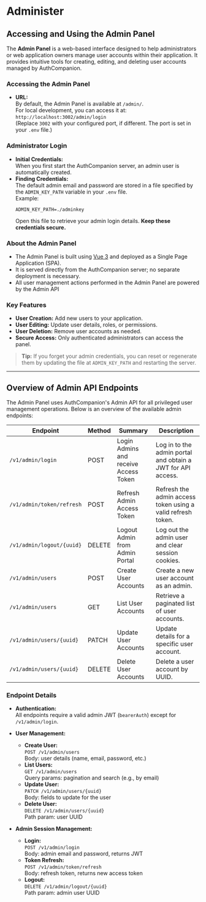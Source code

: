 # Administer

## Accessing and Using the Admin Panel

The **Admin Panel** is a web-based interface designed to help administrators or web application owners manage user accounts within their application. It provides intuitive tools for creating, editing, and deleting user accounts managed by AuthCompanion.

### Accessing the Admin Panel

- **URL:**  
  By default, the Admin Panel is available at `/admin/`.  
  For local development, you can access it at:  
  `http://localhost:3002/admin/login`  
  (Replace `3002` with your configured port, if different. The port is set in your `.env` file.)

### Administrator Login

- **Initial Credentials:**  
  When you first start the AuthCompanion server, an admin user is automatically created.
- **Finding Credentials:**  
  The default admin email and password are stored in a file specified by the `ADMIN_KEY_PATH` variable in your `.env` file.  
  Example:
  ```
  ADMIN_KEY_PATH=./adminkey
  ```
  Open this file to retrieve your admin login details. **Keep these credentials secure.**

### About the Admin Panel

- The Admin Panel is built using [Vue 3](https://vuejs.org/) and deployed as a Single Page Application (SPA).
- It is served directly from the AuthCompanion server; no separate deployment is necessary.
- All user management actions performed in the Admin Panel are powered by the Admin API

### Key Features

- **User Creation:** Add new users to your application.
- **User Editing:** Update user details, roles, or permissions.
- **User Deletion:** Remove user accounts as needed.
- **Secure Access:** Only authenticated administrators can access the panel.

> **Tip:** If you forget your admin credentials, you can reset or regenerate them by updating the file at `ADMIN_KEY_PATH` and restarting the server.

---

## Overview of Admin API Endpoints

The Admin Panel uses AuthCompanion's Admin API for all privileged user management operations. Below is an overview of the available admin endpoints:

| Endpoint                  | Method | Summary                               | Description                                                 |
| ------------------------- | ------ | ------------------------------------- | ----------------------------------------------------------- |
| `/v1/admin/login`         | POST   | Login Admins and receive Access Token | Log in to the admin portal and obtain a JWT for API access. |
| `/v1/admin/token/refresh` | POST   | Refresh Admin Access Token            | Refresh the admin access token using a valid refresh token. |
| `/v1/admin/logout/{uuid}` | DELETE | Logout Admin from Admin Portal        | Log out the admin user and clear session cookies.           |
| `/v1/admin/users`         | POST   | Create User Accounts                  | Create a new user account as an admin.                      |
| `/v1/admin/users`         | GET    | List User Accounts                    | Retrieve a paginated list of user accounts.                 |
| `/v1/admin/users/{uuid}`  | PATCH  | Update User Accounts                  | Update details for a specific user account.                 |
| `/v1/admin/users/{uuid}`  | DELETE | Delete User Accounts                  | Delete a user account by UUID.                              |

### Endpoint Details

- **Authentication:**  
  All endpoints require a valid admin JWT (`bearerAuth`) except for `/v1/admin/login`.

- **User Management:**

  - **Create User:**  
    `POST /v1/admin/users`  
    Body: user details (name, email, password, etc.)
  - **List Users:**  
    `GET /v1/admin/users`  
    Query params: pagination and search (e.g., by email)
  - **Update User:**  
    `PATCH /v1/admin/users/{uuid}`  
    Body: fields to update for the user
  - **Delete User:**  
    `DELETE /v1/admin/users/{uuid}`  
    Path param: user UUID

- **Admin Session Management:**
  - **Login:**  
    `POST /v1/admin/login`  
    Body: admin email and password, returns JWT
  - **Token Refresh:**  
    `POST /v1/admin/token/refresh`  
    Body: refresh token, returns new access token
  - **Logout:**  
    `DELETE /v1/admin/logout/{uuid}`  
    Path param: admin user UUID
